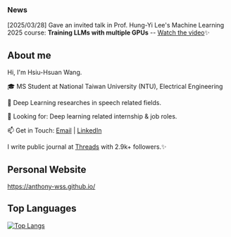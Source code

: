 ### News

[2025/03/28] Gave an invited talk in Prof. Hung-Yi Lee's Machine Learning 2025 course: **Training LLMs with multiple GPUs** -- [Watch the video](https://www.youtube.com/watch?v=mpuRca2UZtI)✨

## About me

Hi, I'm Hsiu-Hsuan Wang.

🎓 MS Student at National Taiwan University (NTU), Electrical Engineering

🤖 Deep Learning researches in speech related fields.

👀 Looking for: Deep learning related internship & job roles.

📫 Get in Touch: [Email](mailto:r13921059@ntu.edu.tw) | [LinkedIn](https://www.linkedin.com/in/anthony-wss/)

I write public journal at [Threads](https://www.threads.net/@tony.ai.engineer) with 2.9k+ followers.✨

## Personal Website

https://anthony-wss.github.io/

## Top Languages
[![Top Langs](https://github-readme-stats.vercel.app/api/top-langs/?username=anthony-wss&layout=compact)](https://github.com/anuraghazra/github-readme-stats)
